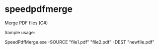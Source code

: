 speedpdfmerge
=============

Merge PDF files (C#)



Sample usage: 

SpeedPdfMerge.exe -SOURCE "file1.pdf" "file2.pdf" -DEST "newfile.pdf"
